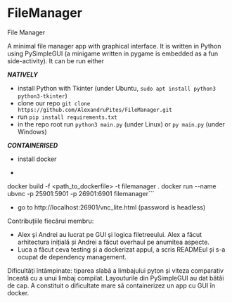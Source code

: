 # FileManager
File Manager

A minimal file manager app with graphical interface. It is written in Python
using PySimpleGUI (a minigame written in pygame is embedded as a fun side-activity).
It can be run either

***NATIVELY***
- install Python with Tkinter (under Ubuntu, ```sudo apt install python3 python3-tkinter```)
- clone our repo ```git clone https://github.com/AlexandruPites/FileManager.git```
- run ```pip install requirements.txt```
- in the repo root run ```python3 main.py``` (under Linux) or ```py main.py``` (under Windows)

***CONTAINERISED***
- install docker
- ```docker pull accetto/ubuntu-vnc-xfce-python-g3
docker build -f <path_to_dockerfile> -t filemanager .
docker run --name ubvnc -p 25901:5901 -p 26901:6901 filemanager```

- go to http://localhost:26901/vnc_lite.html (password is headless)

Contribuțiile fiecărui membru:
- Alex și Andrei au lucrat pe GUI și logica filetreeului. Alex a făcut arhitectura
inițială și Andrei a făcut overhaul pe anumitea aspecte.
- Luca a făcut ceva testing și a dockerizat appul, a scris READMEul și s-a ocupat
de dependency management.

Dificultăți întâmpinate: tiparea slabă a limbajului pyton și viteza comparativ
înceată cu a unui limbaj compilat. Layouturile din PySimpleGUI au dat bătăi de cap.
A constituit o dificultate mare să containerizez un app cu GUI în docker. 
